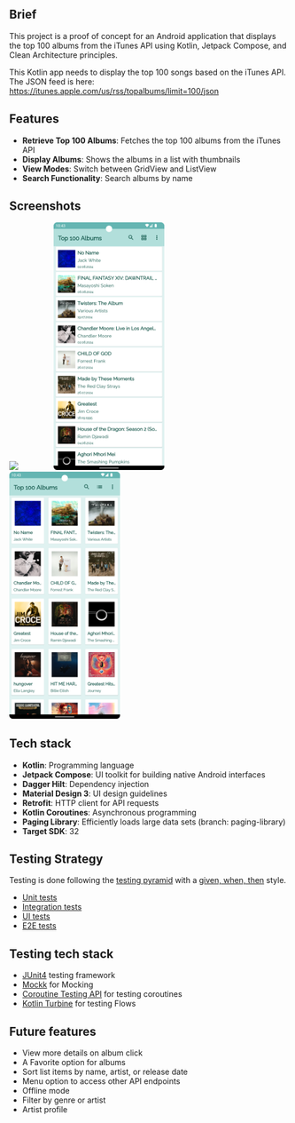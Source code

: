 ## Brief
This project is a proof of concept for an Android application that displays the top 100 albums from the iTunes API using Kotlin, Jetpack Compose, and Clean Architecture principles.

This Kotlin app needs to display the top 100 songs based on the iTunes API. The JSON feed is here: https://itunes.apple.com/us/rss/topalbums/limit=100/json

## Features
- **Retrieve Top 100 Albums**: Fetches the top 100 albums from the iTunes API
- **Display Albums**: Shows the albums in a list with thumbnails
- **View Modes**: Switch between GridView and ListView
- **Search Functionality**: Search albums by name

## Screenshots

<img src="markdown_images/knockoffspotify.gif" width="200"> &emsp;&emsp;&emsp;&emsp; <img src="markdown_images/screenshot1.png" width="200">&emsp;&emsp;&emsp;&emsp;<img src="markdown_images/screenshot2.png" width="200"> 

## Tech stack
- **Kotlin**: Programming language
- **Jetpack Compose**: UI toolkit for building native Android interfaces
- **Dagger Hilt**: Dependency injection
- **Material Design 3**: UI design guidelines
- **Retrofit**: HTTP client for API requests
- **Kotlin Coroutines**: Asynchronous programming
- **Paging Library**: Efficiently loads large data sets (branch: paging-library)
- **Target SDK**: 32

## Testing Strategy
Testing is done following the [testing pyramid](https://martinfowler.com/articles/practical-test-pyramid.html#TheTestPyramid) with a [given, when, then](https://martinfowler.com/bliki/GivenWhenThen.html) style.
- [Unit tests](app/src/test)
- [Integration tests](app/src/androidTest/java/com/example/knockoffspotify)
- [UI tests](app/src/androidTest/java/com/example/knockoffspotify/ui)
- [E2E tests](app/src/androidTest/java/com/example/knockoffspotify/FlowIntegrationTest.kt)

## Testing tech stack
- [JUnit4](https://junit.org/junit4/) testing framework
- [Mockk](https://mockk.io/) for Mocking
- [Coroutine Testing API](https://kotlinlang.org/api/kotlinx.coroutines/kotlinx-coroutines-test/) for testing coroutines
- [Kotlin Turbine](https://github.com/cashapp/turbine) for testing Flows

## Future features
- View more details on album click
- A Favorite option for albums
- Sort list items by name, artist, or release date
- Menu option to access other API endpoints
- Offline mode
- Filter by genre or artist
- Artist profile